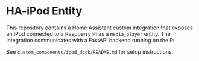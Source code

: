 # HA-iPod Entity

This repository contains a Home Assistant custom integration that exposes an iPod connected to a Raspberry Pi as a `media_player` entity. The integration communicates with a FastAPI backend running on the Pi.

See `custom_components/ipod_dock/README.md` for setup instructions.
